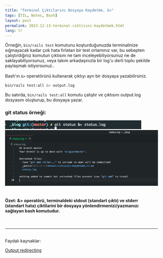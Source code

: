 ```yaml
---
title: "Terminal Çıktılarını Dosyaya Kaydetme, &>"
tags: [TIL, Notes, Bash]
layout: post
permalink: 2023-12-13-terminal-ciktisini-kaydetmek.html
lang: tr
---
```


Örneğin, `bin/rails test` komutunu koşturduğunuzda terminalinize sığmayacak kadar çok hata fırlatan bir test ortamınız var, bu sebepten çalıştırdığınız komutun çıktısını ne tam inceleyebiliyorsunuz ne de saklayabiliyorsunuz,
veya takım arkadaşınızla bir log'u derli toplu şekilde paylaşmak istiyorsunuz..
<br>
<br>
Bash'ın `&>` operatörünü kullanarak çıktıyı ayrı bir dosyaya yazabilirsiniz.

```bash
bin/rails test:all &> output.log
```

Bu satırda, `bin/rails test:all` komutu çalıştır ve çıktısını output.log dosyasını oluşturup, bu dosyaya yazar.

### git status örneği:

<img src="/assets/images/log-run.png" alt="output redirecting kullanımı"/>
<img src="/assets/images/status-log.png" alt="output redirecting ciktisi"/>
<br><br>

#### Özet: &> operatörü, terminaldeki stdout (standart çıktı) ve stderr (standart hata) çiktilarini bir dosyaya yönlendirmenizi/yazmanızı sağlayan bash komutudur.


<br>

-----------
<br>
Faydalı kaynaklar:


[Output redirecting](https://www.gnu.org/software/bash/manual/html_node/Redirections.html#Redirecting-Output)

